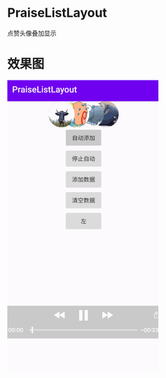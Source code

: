 # PraiseListLayout
点赞头像叠加显示
# 效果图
![image](https://github.com/dalong982242260/PraiseListLayout/blob/master/gif/praise.gif?raw=true)
